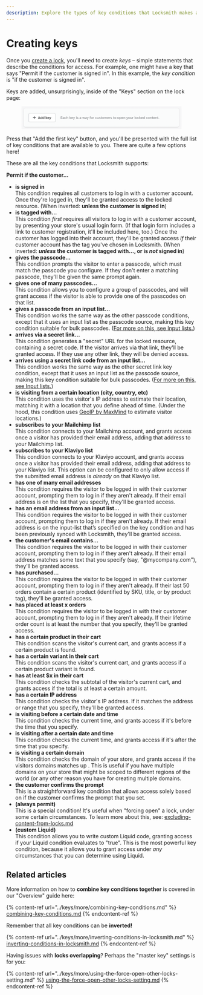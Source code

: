 ```yaml
---
description: Explore the types of key conditions that Locksmith makes available to you!
---
```


# Creating keys

Once you [create a lock](creating-locks.md), you'll need to create _keys_ – simple statements that describe the conditions for access. For example, one might have a key that says "Permit if the customer is signed in". In this example, the _key condition_ is "if the customer is signed in".

Keys are added, unsurprisingly, inside of the "Keys" section on the lock page:

<figure><img src="../.gitbook/assets/creatingKeys1.png" alt=""><figcaption></figcaption></figure>

Press that "Add the first key" button, and you'll be presented with the full list of key conditions that are available to you. There are quite a few options here!

These are all the key conditions that Locksmith supports:

**Permit if the customer...**

* **is signed in**\
  This condition requires all customers to log in with a customer account. Once they're logged in, they'll be granted access to the locked resource. (When inverted: **unless the customer is signed in**)
* **is tagged with…**\
  This condition _first_ requires all visitors to log in with a customer account, by presenting your store's usual login form. (If that login form includes a link to customer registration, it'll be included here, too.) Once the customer has logged into their account, they'll be granted access _if_ their customer account has the tag you've chosen in Locksmith. (When inverted: _**unless**_**&#x20;the customer is tagged with..., or is&#x20;**_**not**_**&#x20;signed in**)
* **gives the passcode…**\
  This condition prompts the visitor to enter a passcode, which must match the passcode you configure. If they don't enter a matching passcode, they'll be given the same prompt again.
* **gives one of many passcodes…**\
  This condition allows you to configure a group of passcodes, and will grant access if the visitor is able to provide one of the passcodes on that list.
* **gives a passcode from an input list…**\
  This condition works the same way as the other passcode conditions, except that it uses an input list as the passcode source, making this key condition suitable for bulk passcodes. ([For more on this, see Input lists.](../tutorials/more/input-lists.md))
* **arrives via a secret link…**\
  This condition generates a "secret" URL for the locked resource, containing a secret code. If the visitor arrives via that link, they'll be granted access. If they use any other link, they will be denied access.
* **arrives using a secret link code from an input list…**\
  This condition works the same way as the other secret link key condition, except that it uses an input list as the passcode source, making this key condition suitable for bulk passcodes. ([For more on this, see Input lists.](../tutorials/more/input-lists.md))
* **is visiting from a certain location (city, country, etc)**\
  This condition uses the visitor's IP address to estimate their location, matching it with a location that you define ahead of time. (Under the hood, this condition uses [GeoIP by MaxMind](https://www.maxmind.com/en/geoip2-services-and-databases) to estimate visitor locations.)
* **subscribes to your Mailchimp list**\
  This condition connects to your Mailchimp account, and grants access once a visitor has provided their email address, adding that address to your Mailchimp list.
* **subscribes to your Klaviyo list**\
  This condition connects to your Klaviyo account, and grants access once a visitor has provided their email address, adding that address to your Klaviyo list. This option can be configured to only allow access if the submitted email address is _already_ on that Klaviyo list.
* **has one of many email addresses**\
  This condition requires the visitor to be logged in with their customer account, prompting them to log in if they aren't already. If their email address is on the list that you specify, they'll be granted access.
* **has an email address from an input list…**\
  This condition requires the visitor to be logged in with their customer account, prompting them to log in if they aren't already. If their email address is on the input-list that’s specified on the key condition and has been previously synced with Locksmith, they'll be granted access.
* **the customer's email contains…**\
  This condition requires the visitor to be logged in with their customer account, prompting them to log in if they aren't already. If their email address matches some text that you specify (say, "@mycompany.com"), they'll be granted access.
* **has purchased…**\
  This condition requires the visitor to be logged in with their customer account, prompting them to log in if they aren't already. If their last 50 orders contain a certain product (identified by SKU, title, or by product tag), they'll be granted access.
* **has placed at least x orders**\
  This condition requires the visitor to be logged in with their customer account, prompting them to log in if they aren't already. If their lifetime order count is at least the number that you specify, they'll be granted access.
* **has a certain product in their cart**\
  This condition scans the visitor's current cart, and grants access if a certain product is found.
* **has a certain variant in their cart**\
  This condition scans the visitor's current cart, and grants access if a certain product variant is found.
* **has at least $x in their cart**\
  This condition checks the subtotal of the visitor's current cart, and grants access if the total is at least a certain amount.
* **has a certain IP address**\
  This condition checks the visitor's IP address. If it matches the address or range that you specify, they'll be granted access.
* **is visiting before a certain date and time**\
  This condition checks the current time, and grants access if it's before the time that you specify.
* **is visiting after a certain date and time**\
  This condition checks the current time, and grants access if it's after the time that you specify.
* **is visiting a certain domain**\
  This condition checks the domain of your store, and grants access if the visitors domains matches up . This is useful if you have multiple domains on your store that might be scoped to different regions of the world (or any other reason you have for creating multiple domains.
* **the customer confirms the prompt**\
  This is a straightforward key condition that allows access solely based on if the customer confirms the prompt that you set.
* **(always permit)**\
  This is a special condition! It's useful when "forcing open" a lock, under some certain circumstances. To learn more about this, see: [excluding-content-from-locks.md](../keys/more/excluding-content-from-locks.md "mention")
* **(custom Liquid)**\
  This condition allows you to write custom Liquid code, granting access if your Liquid condition evaluates to "true". This is the most powerful key condition, because it allows you to grant access under _any_ circumstances that you can determine using Liquid.

## Related articles

More information on how to **combine key conditions together** is covered in our "Overview" guide here:

{% content-ref url="../keys/more/combining-key-conditions.md" %}
[combining-key-conditions.md](../keys/more/combining-key-conditions.md)
{% endcontent-ref %}

Remember that all key conditions can be **inverted!**

{% content-ref url="../keys/more/inverting-conditions-in-locksmith.md" %}
[inverting-conditions-in-locksmith.md](../keys/more/inverting-conditions-in-locksmith.md)
{% endcontent-ref %}

Having issues with **locks overlapping**? Perhaps the "master key" settings is for you:

{% content-ref url="../keys/more/using-the-force-open-other-locks-setting.md" %}
[using-the-force-open-other-locks-setting.md](../keys/more/using-the-force-open-other-locks-setting.md)
{% endcontent-ref %}
